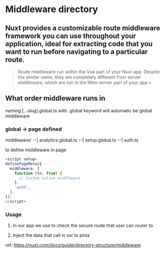 # Middleware directory

## Nuxt provides a customizable route middleware framework you can use throughout your application, ideal for extracting code that you want to run before navigating to a particular route.

> Route middleware run within the Vue part of your Nuxt app. Despite the similar name, they are completely different from server middleware, which are run in the Nitro server part of your app.>

## What order middleware runs in

naming [...slug].global.ts with .global keyword will automatic be global middleware

### global -> page defined

middleware/
--| analytics.global.ts
--| setup.global.ts
--| auth.ts

to define middleware in page

```ts
<script setup>
definePageMeta({
  middleware: [
    function (to, from) {
      // Custom inline middleware
    },
    'auth',
  ],
});
</script>
```

### Usage

1. in our app we use to check the secure route that user can router to

2. Inject the data that call in ssr to pinia

ref: <https://nuxt.com/docs/guide/directory-structure/middleware>

